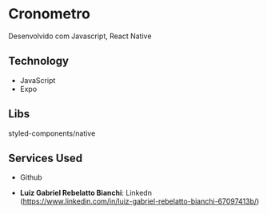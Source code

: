 # Cronometro
  Desenvolvido com Javascript, React Native
 
## Technology 

  * JavaScript
  * Expo

## Libs
  styled-components/native
 
## Services Used
 
  * Github
 
*  **Luiz Gabriel Rebelatto Bianchi**: Linkedn (https://www.linkedin.com/in/luiz-gabriel-rebelatto-bianchi-67097413b/)
